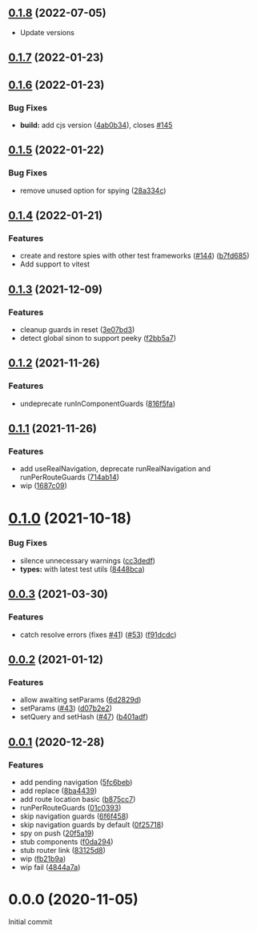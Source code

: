 ## [0.1.8](https://github.com/posva/vue-router-mock/compare/v0.1.7...v0.1.8) (2022-07-05)

- Update versions

## [0.1.7](https://github.com/posva/vue-router-mock/compare/v0.1.6...v0.1.7) (2022-01-23)

## [0.1.6](https://github.com/posva/vue-router-mock/compare/v0.1.5...v0.1.6) (2022-01-23)

### Bug Fixes

- **build:** add cjs version ([4ab0b34](https://github.com/posva/vue-router-mock/commit/4ab0b34f2a774cd748d3790d8f824a5a63fd36be)), closes [#145](https://github.com/posva/vue-router-mock/issues/145)

## [0.1.5](https://github.com/posva/vue-router-mock/compare/v0.1.4...v0.1.5) (2022-01-22)

### Bug Fixes

- remove unused option for spying ([28a334c](https://github.com/posva/vue-router-mock/commit/28a334c713025f925750b6a2df9aa461e9b646e9))

## [0.1.4](https://github.com/posva/vue-router-mock/compare/v0.1.3...v0.1.4) (2022-01-21)

### Features

- create and restore spies with other test frameworks ([#144](https://github.com/posva/vue-router-mock/issues/144)) ([b7fd685](https://github.com/posva/vue-router-mock/commit/b7fd685c03a72f767b50fa4c5ed4e45f0385f5a3))
- Add support to vitest

## [0.1.3](https://github.com/posva/vue-router-mock/compare/v0.1.2...v0.1.3) (2021-12-09)

### Features

- cleanup guards in reset ([3e07bd3](https://github.com/posva/vue-router-mock/commit/3e07bd33e20445a4fa0e0c937b9246c589404ea4))
- detect global sinon to support peeky ([f2bb5a7](https://github.com/posva/vue-router-mock/commit/f2bb5a7a1c5d053171ff9c06a1acb830695c3fa5))

## [0.1.2](https://github.com/posva/vue-router-mock/compare/v0.1.1...v0.1.2) (2021-11-26)

### Features

- undeprecate runInComponentGuards ([816f5fa](https://github.com/posva/vue-router-mock/commit/816f5fa397277a24f904e77e29b6027c64557d64))

## [0.1.1](https://github.com/posva/vue-router-mock/compare/v0.1.0...v0.1.1) (2021-11-26)

### Features

- add useRealNavigation, deprecate runRealNavigation and runPerRouteGuards ([714ab14](https://github.com/posva/vue-router-mock/commit/714ab14cae6fbb7d81dcd0388dedf5a5e7a5ba96))
- wip ([1687c09](https://github.com/posva/vue-router-mock/commit/1687c0924cebfdf657154fba57aa744e428790f2))

# [0.1.0](https://github.com/posva/vue-router-mock/compare/v0.0.3...v0.1.0) (2021-10-18)

### Bug Fixes

- silence unnecessary warnings ([cc3dedf](https://github.com/posva/vue-router-mock/commit/cc3dedf842856defd1615504765d7885782403f5))
- **types:** with latest test utils ([8448bca](https://github.com/posva/vue-router-mock/commit/8448bca2b76cd3428bf866ffcc1d64ca8fa71381))

## [0.0.3](https://github.com/posva/vue-router-mock/compare/v0.0.2...v0.0.3) (2021-03-30)

### Features

- catch resolve errors (fixes [#41](https://github.com/posva/vue-router-mock/issues/41)) ([#53](https://github.com/posva/vue-router-mock/issues/53)) ([f91dcdc](https://github.com/posva/vue-router-mock/commit/f91dcdc7a62d212086fa86da5fd7c2fa522bfc56))

## [0.0.2](https://github.com/posva/vue-router-mock/compare/v0.0.1...v0.0.2) (2021-01-12)

### Features

- allow awaiting setParams ([6d2829d](https://github.com/posva/vue-router-mock/commit/6d2829d22645c02e2bca85454bfd88685a7284d1))
- setParams ([#43](https://github.com/posva/vue-router-mock/issues/43)) ([d07b2e2](https://github.com/posva/vue-router-mock/commit/d07b2e26a742db4a07ac1a6dd97d85284b74f552))
- setQuery and setHash ([#47](https://github.com/posva/vue-router-mock/issues/47)) ([b401adf](https://github.com/posva/vue-router-mock/commit/b401adf9286cec2f20eac811b3a35df6c2bba31f))

## [0.0.1](https://github.com/posva/vue-router-mock/compare/v0.0.0...v0.0.1) (2020-12-28)

### Features

- add pending navigation ([5fc6beb](https://github.com/posva/vue-router-mock/commit/5fc6beb183701fc0037c84d99267e20c41d112a1))
- add replace ([8ba4439](https://github.com/posva/vue-router-mock/commit/8ba4439e9be51c3c21ee94205e55fa49347e8b22))
- add route location basic ([b875cc7](https://github.com/posva/vue-router-mock/commit/b875cc7b0f1a44c6572b17b37ee38663f5368a44))
- runPerRouteGuards ([01c0393](https://github.com/posva/vue-router-mock/commit/01c03939c8aad09ccd9b10f5289a0c5015ff7103))
- skip navigation guards ([6f6f458](https://github.com/posva/vue-router-mock/commit/6f6f458a4f03dbdecc9c92311ca441108321878d))
- skip navigation guards by default ([0f25718](https://github.com/posva/vue-router-mock/commit/0f2571891870a53388d0d3d37f7d7e48d32535d8))
- spy on push ([20f5a19](https://github.com/posva/vue-router-mock/commit/20f5a198574a5739e894337f0c073ec303f719e7))
- stub components ([f0da294](https://github.com/posva/vue-router-mock/commit/f0da2944f39b1d8e0db9d0659960478bf090e873))
- stub router link ([83125d8](https://github.com/posva/vue-router-mock/commit/83125d88c351ff2e740ff02852f51a57a51f4616))
- wip ([fb21b9a](https://github.com/posva/vue-router-mock/commit/fb21b9afe0e6f8e2a51291de266c2f6d64f82ea6))
- wip fail ([4844a7a](https://github.com/posva/vue-router-mock/commit/4844a7a43780ec14934544040bc1fe36030f4732))

# 0.0.0 (2020-11-05)

Initial commit
